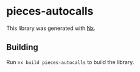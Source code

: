 # pieces-autocalls

This library was generated with [Nx](https://nx.dev).

## Building

Run `nx build pieces-autocalls` to build the library.
